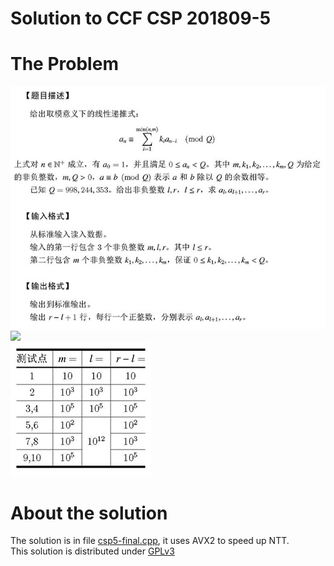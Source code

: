 Solution to CCF CSP 201809-5
============================

# The Problem
![](img/p1.jpg)  
![](img/p2.jpg)  
![](img/p5.jpg)  

# About the solution
The solution is in file [csp5-final.cpp](csp5-final.cpp), it uses AVX2 to speed up NTT.  
This solution is distributed under [GPLv3](LICENSE.txt)  
